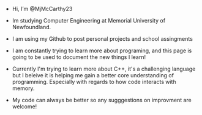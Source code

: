 - Hi, I’m @MjMcCarthy23

- Im studying Computer Engineering at Memorial University of Newfoundland.

- I am using my Github to post personal projects and school assingments

- I am constantly trying to learn more about programing, and this page is going to be used to document the new things I learn!

- Currently I'm trying to learn more about C++, it's a challenging language but I beleive it is helping me gain a better core understanding of programming.
Especially with regards to how code interacts with memory.

- My code can always be better so any sugggestions on improvment are welcome!

